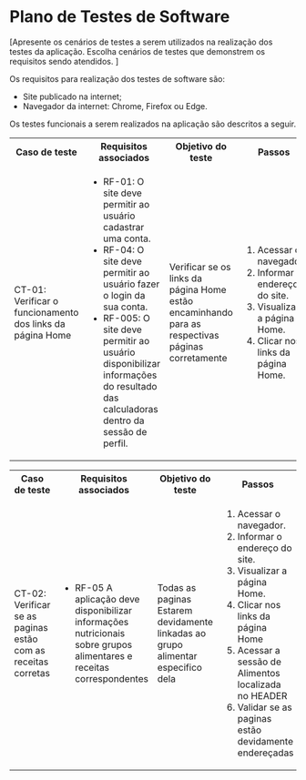 # Plano de Testes de Software

[Apresente os cenários de testes a serem utilizados na realização dos testes da aplicação. Escolha cenários de testes que demonstrem os requisitos sendo atendidos. ]

Os requisitos para realização dos testes de software são:
<ul><li>Site publicado na internet;</li>
<li>Navegador da internet: Chrome, Firefox ou Edge.</li>
</ul>

Os testes funcionais a serem realizados na aplicação são descritos a seguir.


<table>
 <tr>
  <th>Caso de teste</th>
  <th>Requisitos associados</th>
  <th>Objetivo do teste</th>
  <th>Passos</th>
  <th>Critérios de êxito</th>
  <th>Responsável</th>
 </tr>
 <tr>
  <td>CT-01: Verificar o funcionamento dos links da página Home</td>
  <td>
   <ul>
    <li>RF-01:	O site deve permitir ao usuário cadastrar uma conta.</li>
   <li>RF-04:	O site deve permitir ao usuário fazer o login da sua conta.</li>
   <li>RF-005:	O site deve permitir ao usuário disponibilizar informações do resultado das calculadoras dentro da sessão de perfil.</li>
   </ul>
  </td>
  <td>Verificar se os links da página Home estão encaminhando para as respectivas páginas corretamente</td>
  <td>
   <ol>
    <li>Acessar o navegador.</li>
    <li>Informar o endereço do site.</li>
    <li>Visualizar a página Home.</li>
    <li>Clicar nos links da página Home.</li>
   </ol>
   </td>
  <td>Todos os links da página Home devem encaminhar os usuários para as páginas descritas.</td>
  <td>Abraão</td>
 </tr>
</table>

<table>
 <tr>
  <th>Caso de teste</th>
  <th>Requisitos associados</th>
  <th>Objetivo do teste</th>
  <th>Passos</th>
  <th>Critérios de êxito</th>
  <th>Responsável</th>
 </tr>
 <tr>
  <td>CT-02: Verificar se as paginas estão com as receitas corretas</td>
  <td>
   <ul>
    <li>RF-05	A aplicação deve disponibilizar informações nutricionais sobre grupos alimentares e receitas correspondentes</li>
   </ul>
  </td>
  <td>Todas as paginas Estarem devidamente linkadas ao grupo alimentar especifico dela</td>
  <td>
   <ol>
    <li>Acessar o navegador.</li>
    <li>Informar o endereço do site.</li>
    <li>Visualizar a página Home.</li>
    <li>Clicar nos links da página Home</li>
    <li>Acessar a sessão de Alimentos localizada no HEADER</li>
     <li>Validar se as paginas estão devidamente endereçadas</li>
   </ol>
   </td>
  <td>Todos os links das receitas devem encaminhar os usuários para as páginas descritas.</td>
  <td>Abraão</td>
 </tr>
</table>


